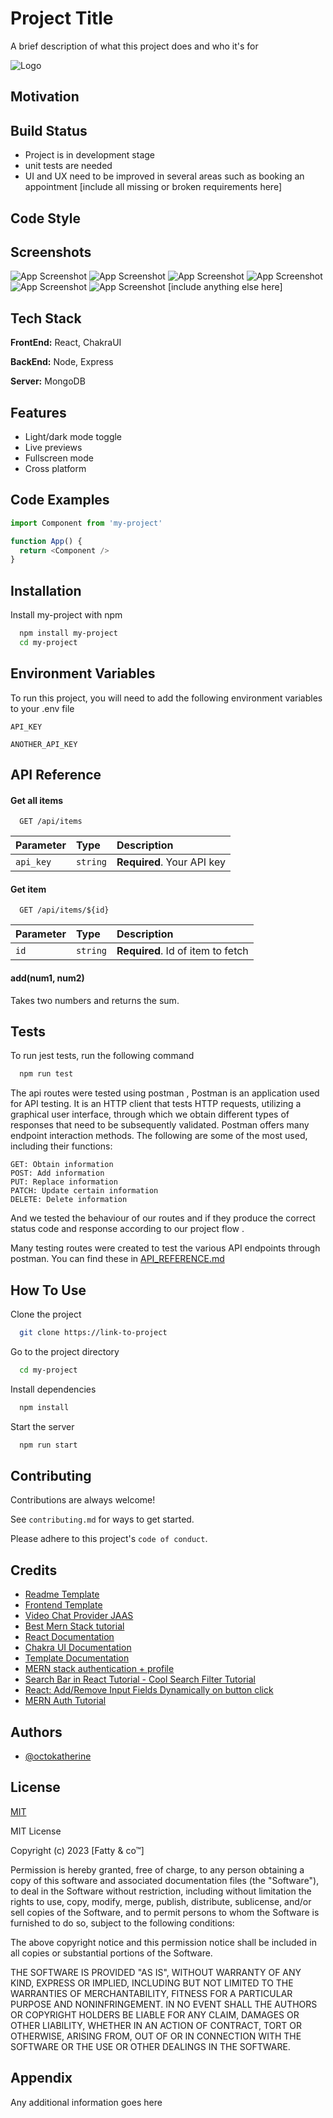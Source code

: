 
# Project Title

A brief description of what this project does and who it's for


![Logo](https://dev-to-uploads.s3.amazonaws.com/uploads/articles/th5xamgrr6se0x5ro4g6.png)


## Motivation
## Build Status

- Project is in development stage
- unit tests are needed
- UI and UX need to be improved in several areas such as booking an appointment
  [include all missing or broken requirements here]

## Code Style
## Screenshots

![App Screenshot](./screenshots/website/loginPage.jpg)
![App Screenshot](./screenshots/website/signupPage.jpg)
![App Screenshot](./screenshots/website/homePage.jpg)
![App Screenshot](./screenshots/website/profilePage.jpg)
![App Screenshot](./screenshots/website/chatPage.jpg)
![App Screenshot](./screenshots/website/viewDoctorsPage.jpg)
[include anything else here]

## Tech Stack

**FrontEnd:** React, ChakraUI

**BackEnd:** Node, Express

**Server:** MongoDB


## Features

- Light/dark mode toggle
- Live previews
- Fullscreen mode
- Cross platform


## Code Examples

```javascript
import Component from 'my-project'

function App() {
  return <Component />
}
```


## Installation

Install my-project with npm

```bash
  npm install my-project
  cd my-project
```
    
## Environment Variables

To run this project, you will need to add the following environment variables to your .env file

`API_KEY`

`ANOTHER_API_KEY`


## API Reference

#### Get all items

```http
  GET /api/items
```

| Parameter | Type     | Description                |
| :-------- | :------- | :------------------------- |
| `api_key` | `string` | **Required**. Your API key |

#### Get item

```http
  GET /api/items/${id}
```

| Parameter | Type     | Description                       |
| :-------- | :------- | :-------------------------------- |
| `id`      | `string` | **Required**. Id of item to fetch |

#### add(num1, num2)

Takes two numbers and returns the sum.


## Tests

To run jest tests, run the following command

```bash
  npm run test
```

The api routes were tested using postman , Postman is an application used for API testing. It is an HTTP client that tests HTTP requests, utilizing a graphical user interface, through which we obtain different types of responses that need to be subsequently validated. Postman offers many endpoint interaction methods. The following are some of the most used, including their functions:

    GET: Obtain information
    POST: Add information
    PUT: Replace information
    PATCH: Update certain information
    DELETE: Delete information

And we tested the behaviour of our routes and if they produce the correct status code and response according to our project flow .

Many testing routes were created to test the various API endpoints through postman. You can find these in [API_REFERENCE.md](API_REFERENCE.md)

## How To Use

Clone the project

```bash
  git clone https://link-to-project
```

Go to the project directory

```bash
  cd my-project
```

Install dependencies

```bash
  npm install
```

Start the server

```bash
  npm run start
```


## Contributing

Contributions are always welcome!

See `contributing.md` for ways to get started.

Please adhere to this project's `code of conduct`.


## Credits

- [Readme Template](https://www.mygreatlearning.com/blog/readme-file/#Q5)
- [Frontend Template](https://www.creative-tim.com/product/purity-ui-dashboard)
- [Video Chat Provider JAAS](https://meet.jit.si/)
- [Best Mern Stack tutorial](https://www.youtube.com/watch?v=98BzS5Oz5E4&list=PL4cUxeGkcC9iJ_KkrkBZWZRHVwnzLIoUE)
- [React Documentation](https://react.dev/)
- [Chakra UI Documentation](https://chakra-ui.com/docs/)
- [Template Documentation](https://demos.creative-tim.com/docs-purity-ui-dashboard/docs/)
- [MERN stack authentication + profile](https://www.youtube.com/playlist?list=PLr_bWRQ_9ePVfQwf0LorPwTlOZSBoPGIu)
- [Search Bar in React Tutorial - Cool Search Filter Tutorial](https://www.youtube.com/watch?v=x7niho285qs&list=PLs8AFNosNo41M5IvL5TdewlCzyOUrhDc1&index=16&t=1337s)
- [React: Add/Remove Input Fields Dynamically on button click](https://youtu.be/XtS14dXwvwE?list=PLs8AFNosNo41M5IvL5TdewlCzyOUrhDc1)
- [MERN Auth Tutorial](https://www.youtube.com/playlist?list=PL4cUxeGkcC9g8OhpOZxNdhXggFz2lOuCT)

## Authors

- [@octokatherine](https://www.github.com/octokatherine)


## License

[MIT](https://choosealicense.com/licenses/mit/)

MIT License

Copyright (c) 2023 [Fatty & co™]

Permission is hereby granted, free of charge, to any person obtaining a copy
of this software and associated documentation files (the "Software"), to deal
in the Software without restriction, including without limitation the rights
to use, copy, modify, merge, publish, distribute, sublicense, and/or sell
copies of the Software, and to permit persons to whom the Software is
furnished to do so, subject to the following conditions:

The above copyright notice and this permission notice shall be included in all
copies or substantial portions of the Software.

THE SOFTWARE IS PROVIDED "AS IS", WITHOUT WARRANTY OF ANY KIND, EXPRESS OR
IMPLIED, INCLUDING BUT NOT LIMITED TO THE WARRANTIES OF MERCHANTABILITY,
FITNESS FOR A PARTICULAR PURPOSE AND NONINFRINGEMENT. IN NO EVENT SHALL THE
AUTHORS OR COPYRIGHT HOLDERS BE LIABLE FOR ANY CLAIM, DAMAGES OR OTHER
LIABILITY, WHETHER IN AN ACTION OF CONTRACT, TORT OR OTHERWISE, ARISING FROM,
OUT OF OR IN CONNECTION WITH THE SOFTWARE OR THE USE OR OTHER DEALINGS IN THE
SOFTWARE.

## Appendix

Any additional information goes here

